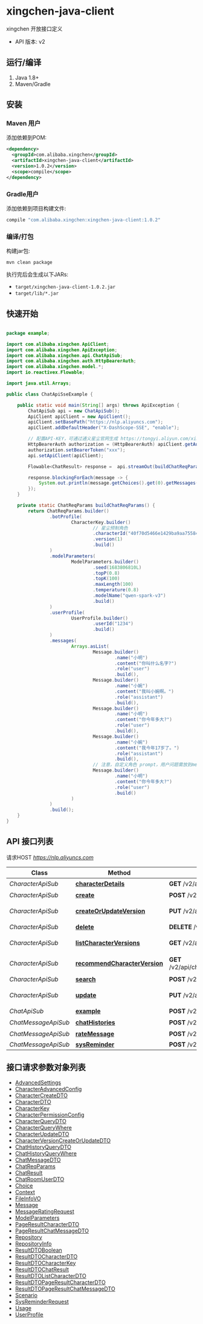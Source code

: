 # xingchen-java-client

xingchen 开放接口定义
- API 版本: v2

## 运行/编译

1. Java 1.8+
2. Maven/Gradle

## 安装

### Maven 用户

添加依赖到POM:

```xml
<dependency>
  <groupId>com.alibaba.xingchen</groupId>
  <artifactId>xingchen-java-client</artifactId>
  <version>1.0.2</version>
  <scope>compile</scope>
</dependency>
```

### Gradle用户

添加依赖到项目构建文件:

```groovy
compile "com.alibaba.xingchen:xingchen-java-client:1.0.2"
```

### 编译/打包

构建jar包:

```shell
mvn clean package
```

执行完后会生成以下JARs:

- `target/xingchen-java-client-1.0.2.jar`
- `target/lib/*.jar`

## 快速开始

```java

package example;

import com.alibaba.xingchen.ApiClient;
import com.alibaba.xingchen.ApiException;
import com.alibaba.xingchen.api.ChatApiSub;
import com.alibaba.xingchen.auth.HttpBearerAuth;
import com.alibaba.xingchen.model.*;
import io.reactivex.Flowable;

import java.util.Arrays;

public class ChatApiSseExample {

    public static void main(String[] args) throws ApiException {
        ChatApiSub api = new ChatApiSub();
        ApiClient apiClient = new ApiClient();
        apiClient.setBasePath("https://nlp.aliyuncs.com");
        apiClient.addDefaultHeader("X-DashScope-SSE", "enable");

        // 配置API-KEY，可通过通义星尘官网生成 https://tongyi.aliyun.com/xingchen
        HttpBearerAuth authorization = (HttpBearerAuth) apiClient.getAuthentication("Authorization");
        authorization.setBearerToken("xxx");
        api.setApiClient(apiClient);

        Flowable<ChatResult> response =  api.streamOut(buildChatReqParams());

        response.blockingForEach(message -> {
            System.out.println(message.getChoices().get(0).getMessages().get(0).getContent());
        });
    }

    private static ChatReqParams buildChatReqParams() {
        return ChatReqParams.builder()
                .botProfile(
                        CharacterKey.builder()
                                // 星尘预制角色
                                .characterId("40f70d5466e1429ba9aa755842b35d9f")
                                .version(1)
                                .build()
                )
                .modelParameters(
                        ModelParameters.builder()
                                .seed(1683806810L)
                                .topP(0.8)
                                .topK(100)
                                .maxLength(100)
                                .temperature(0.8)
                                .modelName("qwen-spark-v3")
                                .build()
                )
                .userProfile(
                        UserProfile.builder()
                                .userId("1234")
                                .build()
                )
                .messages(
                        Arrays.asList(
                                Message.builder()
                                        .name("小明")
                                        .content("你叫什么名字?")
                                        .role("user")
                                        .build(),
                                Message.builder()
                                        .name("小婉")
                                        .content("我叫小婉啊。")
                                        .role("assistant")
                                        .build(),
                                Message.builder()
                                        .name("小明")
                                        .content("你今年多大?")
                                        .role("user")
                                        .build(),
                                Message.builder()
                                        .name("小婉")
                                        .content("我今年17岁了。")
                                        .role("assistant")
                                        .build(),
                                // 注意，自定义角色 prompt，用户问题需放到messages最后一条
                                Message.builder()
                                        .name("小明")
                                        .content("你今年多大?")
                                        .role("user")
                                        .build()
                        )
                )
                .build();
    }
}


```

## API 接口列表

请求HOST *https://nlp.aliyuncs.com*

Class | Method | HTTP request                                                 | Description
------------ | ------------- |--------------------------------------------------------------| -------------
*CharacterApiSub* | [**characterDetails**](docs/CharacterApiSub.md#characterDetails) | **GET** /v2/api/character/details                            | 角色详情
*CharacterApiSub* | [**create**](docs/CharacterApiSub.md#create) | **POST** /v2/api/character/create                            | 创建角色
*CharacterApiSub* | [**createOrUpdateVersion**](docs/CharacterApiSub.md#createOrUpdateVersion) | **PUT** /v2/api/character/createOrUpdateVersion              | 创建或更新角色版本
*CharacterApiSub* | [**delete**](docs/CharacterApiSub.md#delete) | **DELETE** /v2/api/character/delete                          | 删除角色
*CharacterApiSub* | [**listCharacterVersions**](docs/CharacterApiSub.md#listCharacterVersions) | **GET** /v2/api/character/versions/{characterId}             | 角色版本列表
*CharacterApiSub* | [**recommendCharacterVersion**](docs/CharacterApiSub.md#recommendCharacterVersion) | **GET** /v2/api/character/newversion/recommend/{characterId} | 角色版本列表
*CharacterApiSub* | [**search**](docs/CharacterApiSub.md#search) | **POST** /v2/api/character/search                            | 查询角色
*CharacterApiSub* | [**update**](docs/CharacterApiSub.md#update) | **PUT** /v2/api/character/update                             | 更新角色信息
*ChatApiSub* | [**example**](docs/ChatApiSub.md#chat) | **POST** /v2/api/example/send                                | 用户对话
*ChatMessageApiSub* | [**chatHistories**](docs/ChatMessageApiSub.md#chatHistories) | **POST** /v2/api/example/message/histories                   | 对话历史
*ChatMessageApiSub* | [**rateMessage**](docs/ChatMessageApiSub.md#rateMessage) | **POST** /v2/api/example/rating                              | 消息评分
*ChatMessageApiSub* | [**sysReminder**](docs/ChatMessageApiSub.md#sysReminder) | **POST** /v2/api/example/reminder                            | 


## 接口请求参数对象列表

 - [AdvancedSettings](docs/AdvancedSettings.md)
 - [CharacterAdvancedConfig](docs/CharacterAdvancedConfig.md)
 - [CharacterCreateDTO](docs/CharacterCreateDTO.md)
 - [CharacterDTO](docs/CharacterDTO.md)
 - [CharacterKey](docs/CharacterKey.md)
 - [CharacterPermissionConfig](docs/CharacterPermissionConfig.md)
 - [CharacterQueryDTO](docs/CharacterQueryDTO.md)
 - [CharacterQueryWhere](docs/CharacterQueryWhere.md)
 - [CharacterUpdateDTO](docs/CharacterUpdateDTO.md)
 - [CharacterVersionCreateOrUpdateDTO](docs/CharacterVersionCreateOrUpdateDTO.md)
 - [ChatHistoryQueryDTO](docs/ChatHistoryQueryDTO.md)
 - [ChatHistoryQueryWhere](docs/ChatHistoryQueryWhere.md)
 - [ChatMessageDTO](docs/ChatMessageDTO.md)
 - [ChatReqParams](docs/ChatReqParams.md)
 - [ChatResult](docs/ChatResult.md)
 - [ChatRoomUserDTO](docs/ChatRoomUserDTO.md)
 - [Choice](docs/Choice.md)
 - [Context](docs/Context.md)
 - [FileInfoVO](docs/FileInfoVO.md)
 - [Message](docs/Message.md)
 - [MessageRatingRequest](docs/MessageRatingRequest.md)
 - [ModelParameters](docs/ModelParameters.md)
 - [PageResultCharacterDTO](docs/PageResultCharacterDTO.md)
 - [PageResultChatMessageDTO](docs/PageResultChatMessageDTO.md)
 - [Repository](docs/Repository.md)
 - [RepositoryInfo](docs/RepositoryInfo.md)
 - [ResultDTOBoolean](docs/ResultDTOBoolean.md)
 - [ResultDTOCharacterDTO](docs/ResultDTOCharacterDTO.md)
 - [ResultDTOCharacterKey](docs/ResultDTOCharacterKey.md)
 - [ResultDTOChatResult](docs/ResultDTOChatResult.md)
 - [ResultDTOListCharacterDTO](docs/ResultDTOListCharacterDTO.md)
 - [ResultDTOPageResultCharacterDTO](docs/ResultDTOPageResultCharacterDTO.md)
 - [ResultDTOPageResultChatMessageDTO](docs/ResultDTOPageResultChatMessageDTO.md)
 - [Scenario](docs/Scenario.md)
 - [SysReminderRequest](docs/SysReminderRequest.md)
 - [Usage](docs/Usage.md)
 - [UserProfile](docs/UserProfile.md)
